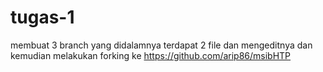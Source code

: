 # tugas-1
membuat 3 branch yang didalamnya terdapat 2 file dan mengeditnya dan kemudian melakukan forking ke  https://github.com/arip86/msibHTP
